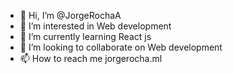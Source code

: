 - 👋 Hi, I’m @JorgeRochaA
- 👀 I’m interested in Web development
- 🌱 I’m currently learning React js
- 💞️ I’m looking to collaborate on Web development
- 📫 How to reach me jorgerocha.ml

<!---
JorgeRochaA/JorgeRochaA is a ✨ special ✨ repository because its `README.md` (this file) appears on your GitHub profile.
You can click the Preview link to take a look at your changes.
--->
